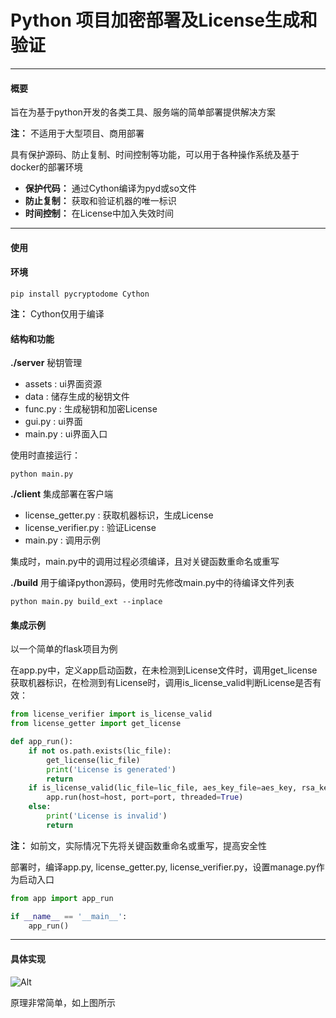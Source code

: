 # Python 项目加密部署及License生成和验证

---
#### 概要

旨在为基于python开发的各类工具、服务端的简单部署提供解决方案

**注：** 不适用于大型项目、商用部署

具有保护源码、防止复制、时间控制等功能，可以用于各种操作系统及基于docker的部署环境

- **保护代码：** 通过Cython编译为pyd或so文件
- **防止复制：** 获取和验证机器的唯一标识
- **时间控制：** 在License中加入失效时间

---
#### 使用

#### 环境

```shell
pip install pycryptodome Cython
```
**注：** Cython仅用于编译

#### 结构和功能

**./server** 秘钥管理
- assets : ui界面资源
- data : 储存生成的秘钥文件
- func.py : 生成秘钥和加密License
- gui.py : ui界面
- main.py : ui界面入口

使用时直接运行：
```shell
python main.py
```

**./client** 集成部署在客户端
- license_getter.py : 获取机器标识，生成License
- license_verifier.py : 验证License
- main.py : 调用示例

集成时，main.py中的调用过程必须编译，且对关键函数重命名或重写

**./build** 用于编译python源码，使用时先修改main.py中的待编译文件列表
```shell
python main.py build_ext --inplace
```

#### 集成示例

以一个简单的flask项目为例

在app.py中，定义app启动函数，在未检测到License文件时，调用get_license获取机器标识，在检测到有License时，调用is_license_valid判断License是否有效：

```python
from license_verifier import is_license_valid
from license_getter import get_license

def app_run():
    if not os.path.exists(lic_file):
        get_license(lic_file)
        print('License is generated')
        return
    if is_license_valid(lic_file=lic_file, aes_key_file=aes_key, rsa_key_file=rsa_key):
        app.run(host=host, port=port, threaded=True)
    else:
        print('License is invalid')
        return
```
**注：** 如前文，实际情况下先将关键函数重命名或重写，提高安全性

部署时，编译app.py, license_getter.py, license_verifier.py，设置manage.py作为启动入口

```python
from app import app_run

if __name__ == '__main__':
    app_run()
```

---
#### 具体实现
![Alt](https://github.com/sunchang272/python-license/blob/main/images/frame.png?raw=true)

原理非常简单，如上图所示


